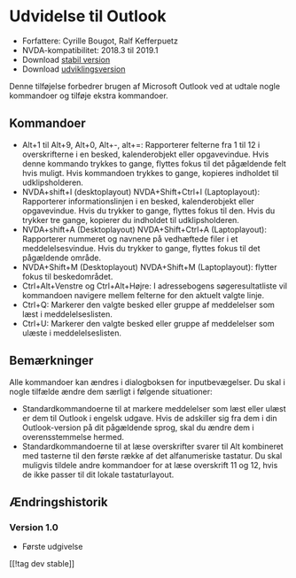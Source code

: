 # Udvidelse til Outlook #

* Forfattere: Cyrille Bougot, Ralf Kefferpuetz
* NVDA-kompatibilitet: 2018.3 til 2019.1
* Download [stabil version][1]
* Download [udviklingsversion][2]

Denne tilføjelse forbedrer brugen af Microsoft Outlook ved at udtale nogle
kommandoer og tilføje ekstra kommandoer.

## Kommandoer

* Alt+1 til Alt+9, Alt+0, Alt+-, alt+=: Rapporterer felterne fra 1 til 12 i
  overskrifterne i en besked, kalenderobjekt eller opgavevindue. Hvis denne
  kommando trykkes to gange, flyttes fokus til det pågældende felt hvis
  muligt. Hvis kommandoen trykkes to gange, kopieres indholdet til
  udklipsholderen.
* NVDA+shift+I (desktoplayout) NVDA+Shift+Ctrl+I (Laptoplayout): Rapporterer
  informationslinjen i en besked, kalenderobjekt eller opgavevindue. Hvis du
  trykker to gange, flyttes fokus til den. Hvis du trykker tre gange,
  kopierer du indholdet til udklipsholderen.
* NVDA+shift+A (Desktoplayout) NVDA+Shift+Ctrl+A (Laptoplayout): Rapporterer
  nummeret og navnene på vedhæftede filer i et meddelelsesvindue. Hvis du
  trykker to gange, flyttes fokus til det pågældende område.
* NVDA+Shift+M (Desktoplayout) NVDA+Shift+M (Laptoplayout): flytter fokus
  til beskedområdet.
* Ctrl+Alt+Venstre og Ctrl+Alt+Højre: I adressebogens søgeresultatliste vil
  kommandoen navigere mellem felterne for den aktuelt valgte linje.
* Ctrl+Q: Markerer den valgte besked eller gruppe af meddelelser som læst i
  meddelelseslisten.
* Ctrl+U: Markerer den valgte besked eller gruppe af meddelelser som ulæste
  i meddelelseslisten.

## Bemærkninger

Alle kommandoer kan ændres i dialogboksen for inputbevægelser. Du skal i
nogle tilfælde ændre dem særligt i følgende situationer:

* Standardkommandoerne til at markere meddelelser som læst eller ulæst er
  dem til Outlook i engelsk udgave. Hvis de adskiller sig fra dem i din
  Outlook-version på dit pågældende sprog, skal du ændre dem i
  overensstemmelse hermed.
* Standardkommandoerne til at læse overskrifter svarer til Alt kombineret
  med tasterne til den første række af det alfanumeriske tastatur. Du skal
  muligvis tildele andre kommandoer for at læse overskrift 11 og 12, hvis de
  ikke passer til dit lokale tastaturlayout.

## Ændringshistorik

### Version 1.0

* Første udgivelse

[[!tag dev stable]]

[1]: https://addons.nvda-project.org/files/get.php?file=outlookextended

[2]: https://addons.nvda-project.org/files/get.php?file=outlookextended
